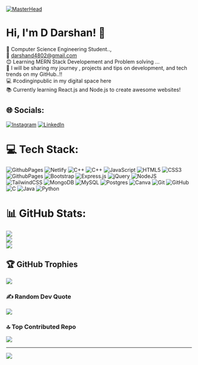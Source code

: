 [![MasterHead](https://media.licdn.com/dms/image/D4D12AQHbRrXAR1JdAw/article-cover_image-shrink_720_1280/0/1709675654334?e=2147483647&v=beta&t=HLqMwivA2ek7tE1Nr_BAcWRzTDjgArKHkBodsMttYCc)](https://Darshan.io)

## <h1>Hi, I'm D Darshan! 👋</h1>
🚀 Computer Science Engineering Student..,</br>
💌 darshand4802@gmail.com</br>
😊 Learning MERN Stack Developement and Problem solving ...</br>
🎥 I will be sharing my journey , projects and tips on development, and tech trends on my GitHub..!!</br>
💻 #codinginpublic in my digital space here</br>
📚 Currently learning React.js and Node.js to create awesome websites!</br>



## 🌐 Socials:

[![Instagram](https://img.shields.io/badge/Instagram-%23E4405F.svg?logo=Instagram&logoColor=white)](https://instagram.com/d.darshan_02) [![LinkedIn](https://img.shields.io/badge/LinkedIn-%230077B5.svg?logo=linkedin&logoColor=white)](https://www.linkedin.com/in/d-darshan-36077327a/) 


# 💻 Tech Stack:
![GithubPages](https://img.shields.io/badge/github%20pages-121013?style=for-the-badge&logo=github&logoColor=white) ![Netlify](https://img.shields.io/badge/netlify-%23000000.svg?style=for-the-badge&logo=netlify&logoColor=#00C7B7) ![C++](https://img.shields.io/badge/c++-%2300599C.svg?style=for-the-badge&logo=c%2B%2B&logoColor=white) ![C++](https://img.shields.io/badge/c++-%2300599C.svg?style=for-the-badge&logo=c%2B%2B&logoColor=white) ![JavaScript](https://img.shields.io/badge/javascript-%23323330.svg?style=for-the-badge&logo=javascript&logoColor=%23F7DF1E) ![HTML5](https://img.shields.io/badge/html5-%23E34F26.svg?style=for-the-badge&logo=html5&logoColor=white) ![CSS3](https://img.shields.io/badge/css3-%231572B6.svg?style=for-the-badge&logo=css3&logoColor=white) ![GithubPages](https://img.shields.io/badge/github%20pages-121013?style=for-the-badge&logo=github&logoColor=white) ![Bootstrap](https://img.shields.io/badge/bootstrap-%238511FA.svg?style=for-the-badge&logo=bootstrap&logoColor=white) ![Express.js](https://img.shields.io/badge/express.js-%23404d59.svg?style=for-the-badge&logo=express&logoColor=%2361DAFB) ![jQuery](https://img.shields.io/badge/jquery-%230769AD.svg?style=for-the-badge&logo=jquery&logoColor=white) ![NodeJS](https://img.shields.io/badge/node.js-6DA55F?style=for-the-badge&logo=node.js&logoColor=white) ![TailwindCSS](https://img.shields.io/badge/tailwindcss-%2338B2AC.svg?style=for-the-badge&logo=tailwind-css&logoColor=white) ![MongoDB](https://img.shields.io/badge/MongoDB-%234ea94b.svg?style=for-the-badge&logo=mongodb&logoColor=white) ![MySQL](https://img.shields.io/badge/mysql-4479A1.svg?style=for-the-badge&logo=mysql&logoColor=white) ![Postgres](https://img.shields.io/badge/postgres-%23316192.svg?style=for-the-badge&logo=postgresql&logoColor=white) ![Canva](https://img.shields.io/badge/Canva-%2300C4CC.svg?style=for-the-badge&logo=Canva&logoColor=white) ![Git](https://img.shields.io/badge/git-%23F05033.svg?style=for-the-badge&logo=git&logoColor=white) ![GitHub](https://img.shields.io/badge/github-%23121011.svg?style=for-the-badge&logo=github&logoColor=white) ![C](https://img.shields.io/badge/c-%2300599C.svg?style=for-the-badge&logo=c&logoColor=white) ![Java](https://img.shields.io/badge/java-%23ED8B00.svg?style=for-the-badge&logo=openjdk&logoColor=white) ![Python](https://img.shields.io/badge/python-3670A0?style=for-the-badge&logo=python&logoColor=ffdd54)
# 📊 GitHub Stats:
![](https://github-readme-stats.vercel.app/api?username=Darshan0244&theme=dark&hide_border=false&include_all_commits=false&count_private=false)<br/>
![](https://github-readme-streak-stats.herokuapp.com/?user=Darshan0244&theme=dark&hide_border=false)<br/>
![](https://github-readme-stats.vercel.app/api/top-langs/?username=Darshan0244&theme=dark&hide_border=false&include_all_commits=false&count_private=false&layout=compact)

## 🏆 GitHub Trophies
![](https://github-profile-trophy.vercel.app/?username=Darshan0244&theme=radical&no-frame=false&no-bg=true&margin-w=4)

### ✍️ Random Dev Quote
![](https://quotes-github-readme.vercel.app/api?type=horizontal&theme=radical)

### 🔝 Top Contributed Repo
![](https://github-contributor-stats.vercel.app/api?username=Darshan0244&limit=5&theme=dark&combine_all_yearly_contributions=true)

---
[![](https://visitcount.itsvg.in/api?id=Darshan0244&icon=0&color=0)](https://visitcount.itsvg.in)

<!-- Proudly created with GPRM ( https://gprm.itsvg.in ) -->










